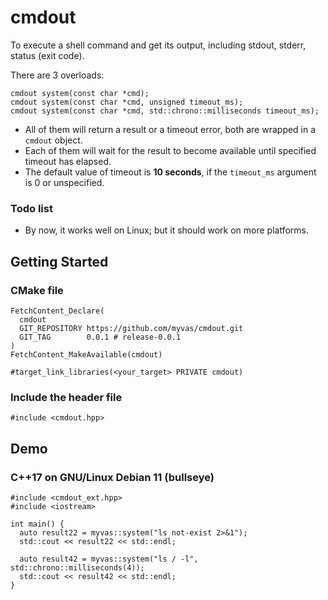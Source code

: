 # cmdout
To execute a shell command and get its output, including stdout, stderr, status (exit code).

There are 3 overloads:
```
cmdout system(const char *cmd);
cmdout system(const char *cmd, unsigned timeout_ms);
cmdout system(const char *cmd, std::chrono::milliseconds timeout_ms);
```
- All of them will return a result or a timeout error, both are wrapped in a `cmdout` object.
- Each of them will wait for the result to become available until specified timeout has elapsed.
- The default value of timeout is **10 seconds**, if the `timeout_ms` argument is 0 or unspecified.

### Todo list
- By now, it works well on Linux; but it should work on more platforms.

## Getting Started
### CMake file
```
FetchContent_Declare(
  cmdout
  GIT_REPOSITORY https://github.com/myvas/cmdout.git
  GIT_TAG        0.0.1 # release-0.0.1
)
FetchContent_MakeAvailable(cmdout)

#target_link_libraries(<your_target> PRIVATE cmdout)
```
### Include the header file
```
#include <cmdout.hpp>
```

## Demo
### C++17 on GNU/Linux Debian 11 (bullseye)
```
#include <cmdout_ext.hpp>
#include <iostream>

int main() {
  auto result22 = myvas::system("ls not-exist 2>&1");
  std::cout << result22 << std::endl;

  auto result42 = myvas::system("ls / -l", std::chrono::milliseconds(4));
  std::cout << result42 << std::endl;
}
```
